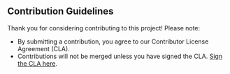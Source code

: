 ## Contribution Guidelines

Thank you for considering contributing to this project! Please note:

- By submitting a contribution, you agree to our Contributor License Agreement (CLA).
- Contributions will not be merged unless you have signed the CLA. [Sign the CLA here](https://cla-assistant.io/feskol/gitlab-arm64).
